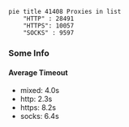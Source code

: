 
```mermaid
pie title 41408 Proxies in list
    "HTTP" : 28491
    "HTTPS": 10057
    "SOCKS" : 9597
```

### Some Info
#### Average Timeout

- mixed: 4.0s
- http: 2.3s
- https: 8.2s
- socks: 6.4s